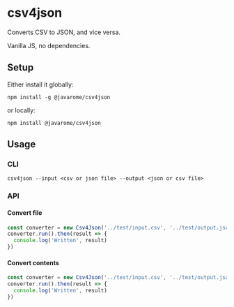 # csv4json

Converts CSV to JSON, and vice versa.

Vanilla JS, no dependencies.

## Setup
Either install it globally:
```
npm install -g @javarome/csv4json
```
or locally:
```
npm install @javarome/csv4json
```

## Usage

### CLI
```
csv4json --input <csv or json file> --output <json or csv file>
````

### API

#### Convert file
```js
const converter = new Csv4Json('../test/input.csv', '../test/output.json', ',', '\n')
converter.run().then(result => {
  console.log('Written', result)
})
```
#### Convert contents
```js
const converter = new Csv4Json('../test/input.csv', '../test/output.json', ',', '\n')
converter.run().then(result => {
  console.log('Written', result)
})
```
